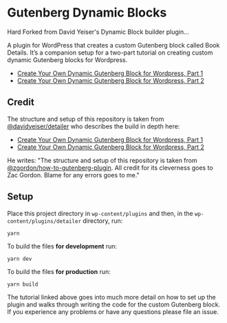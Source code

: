 # Gutenberg Dynamic Blocks

Hard Forked from David Yeiser's Dynamic Block builder plugin...

A plugin for WordPress that creates a custom Gutenberg block called Book Details. It’s a companion setup for a two-part tutorial on creating custom dynamic Gutenberg blocks for Wordpress.

- [Create Your Own Dynamic Gutenberg Block for Wordpress, Part 1](https://davidyeiser.com/tutorial/creating-custom-dynamic-gutenberg-block-wordpress-part1)
- [Create Your Own Dynamic Gutenberg Block for Wordpress, Part 2](https://davidyeiser.com/tutorials/wordpress-dynamic-gutenberg-block-code-snippets)

## Credit
The structure and setup of this repository is taken from [@davidyeiser/detailer](https://github.com/davidyeiser/detailer) who describes the build in depth here:
- [Create Your Own Dynamic Gutenberg Block for Wordpress, Part 1](https://davidyeiser.com/tutorial/creating-custom-dynamic-gutenberg-block-wordpress-part1)
- [Create Your Own Dynamic Gutenberg Block for Wordpress, Part 2](https://davidyeiser.com/tutorials/wordpress-dynamic-gutenberg-block-code-snippets)


He writes: "The structure and setup of this repository is taken from [@zgordon/how-to-gutenberg-plugin](https://github.com/zgordon/how-to-gutenberg-plugin). All credit for its cleverness goes to Zac Gordon. Blame for any errors goes to me."

## Setup

Place this project directory in `wp-content/plugins` and then, in the `wp-content/plugins/detailer` directory, run:

```
yarn
```

To build the files **for development** run:

```
yarn dev
```

To build the files **for production** run:

```
yarn build
```

The tutorial linked above goes into much more detail on how to set up the plugin and walks through writing the code for the custom Gutenberg block. If you experience any problems or have any questions please file an issue.
